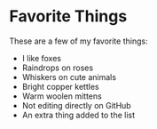  # Favorite Things

These are a few of my favorite things:
- I like foxes
- Raindrops on roses
- Whiskers on cute animals
- Bright copper kettles
- Warm woolen mittens
- Not editing directly on GitHub
- An extra thing added to the list
